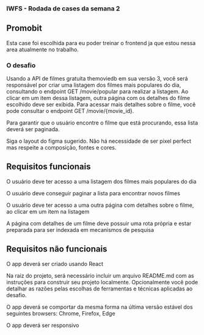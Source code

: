 ### IWFS - Rodada de cases da semana 2

## Promobit

Esta case foi escolhida para eu poder treinar o frontend ja que estou nessa area atualmente no trabalho.

### O desafio
Usando a API de filmes gratuita themoviedb em sua versão 3, você será responsável por criar uma listagem dos filmes mais populares do dia, consultando o endpoint GET /movie/popular para realizar a listagem. Ao clicar em um item dessa listagem, outra página com os detalhes do filme escolhido deve ser exibida. Para acessar mais detalhes sobre o filme, você pode consultar o endpoint GET /movie/{movie_id}.

Para garantir que o usuário encontre o filme que está procurando, essa lista deverá ser paginada.

Siga o layout do figma sugerido. Não há necessidade de ser pixel perfect mas respeite a composição, fontes e cores.

## Requisitos funcionais
 O usuário deve ter acesso a uma listagem dos filmes mais populares do dia

 O usuário deve conseguir paginar a lista para encontrar novos filmes

 O usuário deve ter acesso a uma outra página com detalhes sobre o filme, ao clicar em um item na listagem

 A página com detalhes de um filme deve possuir uma rota própria e estar preparada para ser indexada em mecanismos de pesquisa

## Requisitos não funcionais
 O app deverá ser criado usando React

 Na raiz do projeto, será necessário incluir um arquivo README.md com as instruções para construir seu projeto localmente. Opcionalmente você pode detalhar as razões pelas escolhas de ferramentas e técnicas aplicadas ao desafio.

 O app deverá se comportar da mesma forma na última versão estável dos seguintes browsers: Chrome, Firefox, Edge

 O app deverá ser responsivo


